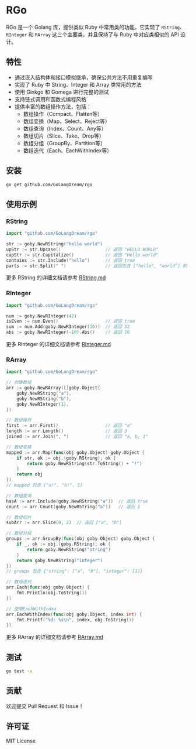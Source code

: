 # RGo

RGo 是一个 Golang 库，提供类似 Ruby 中常用类的功能。它实现了 `RString`、`RInteger` 和 `RArray` 这三个主要类，并且保持了与 Ruby 中对应类相似的 API 设计。

## 特性

- 通过嵌入结构体和接口模拟继承，确保公共方法不用重复编写
- 实现了 Ruby 中 String、Integer 和 Array 类常用的方法
- 使用 Ginkgo 和 Gomega 进行完整的测试
- 支持链式调用和函数式编程风格
- 提供丰富的数组操作方法，包括：
  - 数组操作（Compact、Flatten等）
  - 数组变换（Map、Select、Reject等）
  - 数组查询（Index、Count、Any等）
  - 数组切片（Slice、Take、Drop等）
  - 数组分组（GroupBy、Partition等）
  - 数组迭代（Each、EachWithIndex等）

## 安装

```bash
go get github.com/GoLangDream/rgo
```

## 使用示例

### RString

```go
import "github.com/GoLangDream/rgo"

str := goby.NewRString("hello world")
upStr := str.Upcase()                 // 返回 "HELLO WORLD"
capStr := str.Capitalize()            // 返回 "Hello world"
contains := str.Include("hello")      // 返回 true
parts := str.Split(" ")               // 返回包含 ["hello", "world"] 的 RArray
```

更多 RString 的详细文档请参考 [RString.md](RString.md)

### RInteger

```go
import "github.com/GoLangDream/rgo"

num := goby.NewRInteger(42)
isEven := num.Even()                  // 返回 true
sum := num.Add(goby.NewRInteger(10))  // 返回 52
abs := goby.NewRInteger(-10).Abs()    // 返回 10
```

更多 RInteger 的详细文档请参考 [RInteger.md](RInteger.md)

### RArray

```go
import "github.com/GoLangDream/rgo"

// 创建数组
arr := goby.NewRArray([]goby.Object{
    goby.NewRString("a"),
    goby.NewRString("b"),
    goby.NewRInteger(1),
})

// 数组操作
first := arr.First()                  // 返回 "a"
length := arr.Length()                // 返回 3
joined := arr.Join(", ")              // 返回 "a, b, 1"

// 数组变换
mapped := arr.Map(func(obj goby.Object) goby.Object {
    if str, ok := obj.(goby.RString); ok {
        return goby.NewRString(str.ToString() + "!")
    }
    return obj
})
// mapped 包含 ["a!", "b!", 1]

// 数组查询
hasA := arr.Include(goby.NewRString("a"))  // 返回 true
count := arr.Count(goby.NewRString("a"))   // 返回 1

// 数组切片
subArr := arr.Slice(0, 2)  // 返回 ["a", "b"]

// 数组分组
groups := arr.GroupBy(func(obj goby.Object) goby.Object {
    if _, ok := obj.(goby.RString); ok {
        return goby.NewRString("string")
    }
    return goby.NewRString("integer")
})
// groups 包含 {"string": ["a", "b"], "integer": [1]}

// 数组迭代
arr.Each(func(obj goby.Object) {
    fmt.Println(obj.ToString())
})

// 使用EachWithIndex
arr.EachWithIndex(func(obj goby.Object, index int) {
    fmt.Printf("%d: %s\n", index, obj.ToString())
})
```

更多 RArray 的详细文档请参考 [RArray.md](RArray.md)

## 测试

```bash
go test -v
```

## 贡献

欢迎提交 Pull Request 和 Issue！

## 许可证

MIT License

